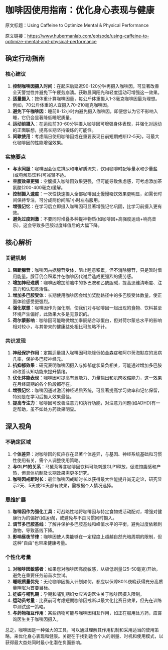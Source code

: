 # 咖啡因使用指南：优化身心表现与健康

原文标题：Using Caffeine to Optimize Mental & Physical Performance

原文链接：https://www.hubermanlab.com/episode/using-caffeine-to-optimize-mental-and-physical-performance

<YouTube videoId="iw97uvIge7c" />

## 确定行动指南

### 核心建议
1. **控制咖啡因摄入时间**：在起床后延迟90-120分钟再摄入咖啡因，可显著改善全天警觉性并避免下午疲劳崩溃。获取晨间阳光和轻度运动可增强这一效果。
2. **适量摄入**：按体重计算咖啡因量，每公斤体重摄入1-3毫克咖啡因最为理想。例如，70公斤体重的人宜摄入70-210毫克咖啡因。
3. **避免下午咖啡因**：睡前8-12小时内避免摄入咖啡因，即便您认为它不影响入睡，它仍会显著降低睡眠质量。
4. **运动前摄入**：在运动前30-60分钟摄入咖啡因可增强身体表现，并强化对运动的正面联想，提高长期坚持锻炼的可能性。
5. **间歇使用**：考虑隔日使用咖啡因或在重要表现日前短期戒断(2-5天)，可最大化咖啡因的性能增强效果。

### 实施要点
- **与水同服**：咖啡因会促进排尿和电解质流失，饮用咖啡时配等量水和少量盐(或电解质饮料)可减轻不适。
- **空腹效果更强**：空腹摄入咖啡因效果更强，但可能导致焦虑感，可考虑添加茶氨酸(200-400毫克)缓解。
- **控制摄入速度**：一次性快速摄入全部咖啡因比慢慢啜饮效果更明显，如需长时间保持专注，可分成两份间隔1小时左右服用。
- **增强记忆**：在学习后立即摄入咖啡因可显著增强记忆巩固，比学习前摄入更有效。
- **避免过度刺激**：不要同时堆叠多种提神物质(如咖啡因+高强度运动+响亮音乐)，这会导致多巴胺过度峰值后的大幅下降。

## 核心解析

### 关键机制
1. **阻断腺苷**：咖啡因占据腺苷受体，阻止睡意积累，但不消除腺苷，只是暂时借用能量。腺苷仍会积累并在咖啡因代谢后造成更强烈的疲劳感。
2. **增加神经递质**：咖啡因增加前脑中的多巴胺和乙酰胆碱，提高思维清晰度、注意力和认知灵活性。
3. **增加多巴胺受体**：长期使用咖啡因会增加奖励路径中的多巴胺受体数量，使正面体验感受更强烈。
4. **强化联想**：咖啡因作为强化剂，使我们对与咖啡因一起出现的食物、饮料甚至环境产生偏好，此效果大多是无意识的。
5. **荷尔蒙影响**：咖啡因可能略微增加睾酮结合球蛋白，但对荷尔蒙总水平的影响相对较小，与其带来的健康益处相比可忽略不计。

### 共识发现
1. **神经保护作用**：定期适量摄入咖啡因可能降低帕金森症和阿尔茨海默症的发病几率，保护多巴胺神经元。
2. **抗抑郁效果**：研究表明咖啡因摄入与抑郁症状呈负相关，可能通过增加多巴胺和改善认知功能来提升情绪。
3. **优化体能表现**：咖啡因可提高有氧能力、力量输出和肌肉收缩能力，这一效果在月经周期的各个阶段都存在。
4. **增强记忆**：咖啡因通过激活神经递质系统，可显著提高学习效率和记忆保留，特别是在学习后摄入效果最佳。
5. **提高专注力**：咖啡因可改善注意力和执行功能，对注意力问题(如ADHD)有一定帮助，虽不如处方药效果明显。

## 深入视角

### 不确定区域
1. **个体差异**：对咖啡因的反应存在显著个体差异，与基因、神经系统基础和习惯性使用有关，需个人调整使用策略。
2. **与GLP1的关系**：马黛茶等含咖啡因饮料可能刺激GLP1释放，促进饱腹感和产热，但具体机制及长期效果需更多研究。
3. **咖啡因戒断时长**：最佳咖啡因戒断时长以获得最大性能提升尚无定论，研究显示2天、5天或20天都有效果，需根据个人情况选择。

### 思维扩展
1. **咖啡因作为强化工具**：可战略性地将咖啡因与特定食物或活动配对，增强对健康行为的偏好(如运动)，或避免与不良习惯同时摄入。
2. **调节多巴胺基线**：了解并保护多巴胺基线和峰值水平的平衡，避免过度依赖刺激物，导致基线下降。
3. **影响昼夜节律**：咖啡因使人类能够在一定程度上超越自然光暗周期的限制，但这种"自由"也带来健康考量。

### 个性化考量
1. **对咖啡因敏感者**：如果您对咖啡因高度敏感，从极低剂量(25-50毫克)开始，避免在重要任务前首次尝试。
2. **睡眠质量优先**：无论咖啡因摄入计划如何，都应以保障80%夜晚获得充分高质量睡眠为首要目标。
3. **妊娠与哺乳期**：孕期和哺乳期妇女应咨询医生关于咖啡因摄入限制。
4. **运动员考量**：比赛前可考虑短期咖啡因戒断以最大化比赛日效果，但先在训练中测试这一策略。
5. **与药物相互作用**：某些药物可能与咖啡因相互作用，如正在服用处方药，应咨询医生关于咖啡因摄入。

总之，咖啡因是一种强大的工具，可以通过理解其作用机制和采用适当的使用策略，来优化身心表现和健康。关键在于找到适合个人的剂量、时机和使用模式，以获得最大益处同时最小化潜在负面影响。
